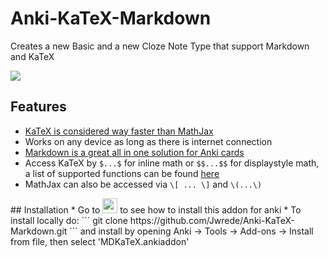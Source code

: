# Anki-KaTeX-Markdown
Creates a new Basic and a new Cloze Note Type that support Markdown and KaTeX

![](https://github.com/Jwrede/Anki-KaTeX-Markdown/blob/main/example.gif)

## Features
<ul>
<li><a href="https://www.intmath.com/cg5/katex-mathjax-comparison.php" rel="nofollow">KaTeX is considered way faster than MathJax</a></li>
<li>Works on any device as long as there is internet connection</li>
<li><a href="https://markdown-it.github.io/" rel="nofollow">Markdown is a great all in one solution for Anki cards</a></li>
<li>Access KaTeX by <code>$...$</code> for inline math or <code>$$...$$</code> for displaystyle math, a list of supported functions can be found <a href="https://katex.org/docs/supported.html" rel="nofollow">here</a> </li>
<li>MathJax can also be accessed via <code>\[ ... \]</code> and <code>\(...\)</code></li>
</ul>
## Installation
* Go to 
<a href="https://ankiweb.net/shared/info/1087328706"><img src="https://preview.redd.it/fka0b5cc48t41.png?auto=webp&s=c26da98dca2863e1d0dddbfd59b5bea6165f4bcb" width="24"></a>
to see how to install this addon for anki
* To install locally do:
```
git clone https://github.com/Jwrede/Anki-KaTeX-Markdown.git
```
and install by opening Anki → Tools → Add-ons → Install from file, then select 'MDKaTeX.ankiaddon'
